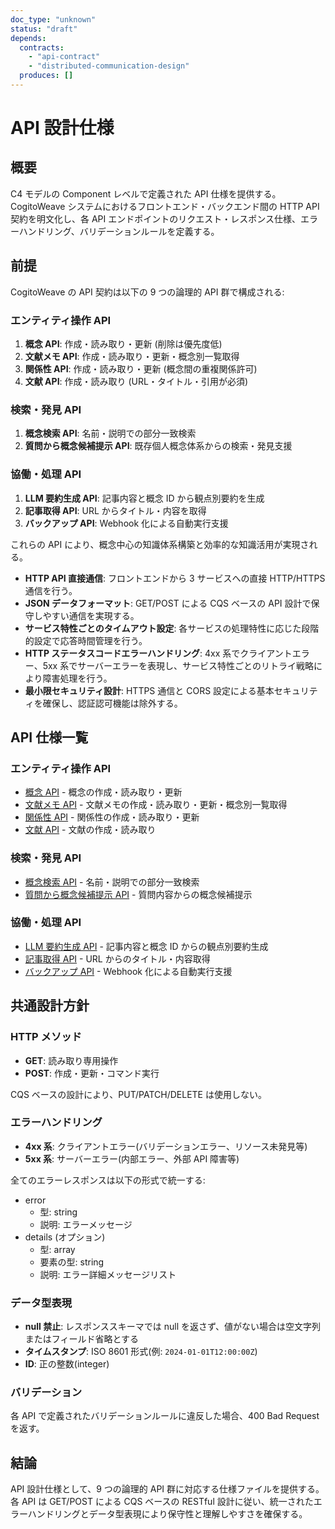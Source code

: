 ```yaml
---
doc_type: "unknown"
status: "draft"
depends:
  contracts:
    - "api-contract"
    - "distributed-communication-design"
  produces: []
---
```


<!-- markdownlint-disable MD024 -->

# API 設計仕様

## 概要

C4 モデルの Component レベルで定義された API 仕様を提供する。CogitoWeave システムにおけるフロントエンド・バックエンド間の HTTP API 契約を明文化し、各 API エンドポイントのリクエスト・レスポンス仕様、エラーハンドリング、バリデーションルールを定義する。

## 前提

<!-- PREMISE_BEGIN: api-contract -->

CogitoWeave の API 契約は以下の 9 つの論理的 API 群で構成される:

### エンティティ操作 API

1. **概念 API**: 作成・読み取り・更新 (削除は優先度低)
2. **文献メモ API**: 作成・読み取り・更新・概念別一覧取得
3. **関係性 API**: 作成・読み取り・更新 (概念間の重複関係許可)
4. **文献 API**: 作成・読み取り (URL・タイトル・引用が必須)

### 検索・発見 API

1. **概念検索 API**: 名前・説明での部分一致検索
2. **質問から概念候補提示 API**: 既存個人概念体系からの検索・発見支援

### 協働・処理 API

1. **LLM 要約生成 API**: 記事内容と概念 ID から観点別要約を生成
2. **記事取得 API**: URL からタイトル・内容を取得
3. **バックアップ API**: Webhook 化による自動実行支援

これらの API により、概念中心の知識体系構築と効率的な知識活用が実現される。

<!-- PREMISE_END: api-contract -->

<!-- PREMISE_BEGIN: distributed-communication-design -->

- **HTTP API 直接通信**: フロントエンドから 3 サービスへの直接 HTTP/HTTPS 通信を行う。
- **JSON データフォーマット**: GET/POST による CQS ベースの API 設計で保守しやすい通信を実現する。
- **サービス特性ごとのタイムアウト設定**: 各サービスの処理特性に応じた段階的設定で応答時間管理を行う。
- **HTTP ステータスコードエラーハンドリング**: 4xx 系でクライアントエラー、5xx 系でサーバーエラーを表現し、サービス特性ごとのリトライ戦略により障害処理を行う。
- **最小限セキュリティ設計**: HTTPS 通信と CORS 設定による基本セキュリティを確保し、認証認可機能は除外する。

<!-- PREMISE_END: distributed-communication-design -->

## API 仕様一覧

### エンティティ操作 API

- [概念 API](01-concept-api.md) - 概念の作成・読み取り・更新
- [文献メモ API](02-literature-memo-api.md) - 文献メモの作成・読み取り・更新・概念別一覧取得
- [関係性 API](03-relationship-api.md) - 関係性の作成・読み取り・更新
- [文献 API](04-literature-api.md) - 文献の作成・読み取り

### 検索・発見 API

- [概念検索 API](05-concept-search-api.md) - 名前・説明での部分一致検索
- [質問から概念候補提示 API](06-question-to-concepts-api.md) - 質問内容からの概念候補提示

### 協働・処理 API

- [LLM 要約生成 API](07-llm-summary-api.md) - 記事内容と概念 ID からの観点別要約生成
- [記事取得 API](08-article-fetch-api.md) - URL からのタイトル・内容取得
- [バックアップ API](09-backup-api.md) - Webhook 化による自動実行支援

## 共通設計方針

### HTTP メソッド

- **GET**: 読み取り専用操作
- **POST**: 作成・更新・コマンド実行

CQS ベースの設計により、PUT/PATCH/DELETE は使用しない。

### エラーハンドリング

- **4xx 系**: クライアントエラー(バリデーションエラー、リソース未発見等)
- **5xx 系**: サーバーエラー(内部エラー、外部 API 障害等)

全てのエラーレスポンスは以下の形式で統一する:

- error
  - 型: string
  - 説明: エラーメッセージ
- details (オプション)
  - 型: array
  - 要素の型: string
  - 説明: エラー詳細メッセージリスト

### データ型表現

- **null 禁止**: レスポンススキーマでは null を返さず、値がない場合は空文字列またはフィールド省略とする
- **タイムスタンプ**: ISO 8601 形式(例: `2024-01-01T12:00:00Z`)
- **ID**: 正の整数(integer)

### バリデーション

各 API で定義されたバリデーションルールに違反した場合、400 Bad Request を返す。

## 結論

API 設計仕様として、9 つの論理的 API 群に対応する仕様ファイルを提供する。各 API は GET/POST による CQS ベースの RESTful 設計に従い、統一されたエラーハンドリングとデータ型表現により保守性と理解しやすさを確保する。
